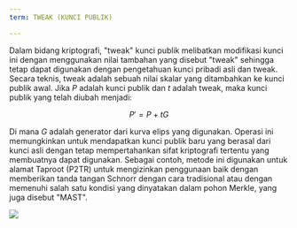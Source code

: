 ```yaml
---
term: TWEAK (KUNCI PUBLIK)

---
```

Dalam bidang kriptografi, "tweak" kunci publik melibatkan modifikasi kunci ini dengan menggunakan nilai tambahan yang disebut "tweak" sehingga tetap dapat digunakan dengan pengetahuan kunci pribadi asli dan tweak. Secara teknis, tweak adalah sebuah nilai skalar yang ditambahkan ke kunci publik awal. Jika $P$ adalah kunci publik dan $t$ adalah tweak, maka kunci publik yang telah diubah menjadi:

$$
P' = P + tG
$$

Di mana $G$ adalah generator dari kurva elips yang digunakan. Operasi ini memungkinkan untuk mendapatkan kunci publik baru yang berasal dari kunci asli dengan tetap mempertahankan sifat kriptografi tertentu yang membuatnya dapat digunakan. Sebagai contoh, metode ini digunakan untuk alamat Taproot (P2TR) untuk mengizinkan penggunaan baik dengan memberikan tanda tangan Schnorr dengan cara tradisional atau dengan memenuhi salah satu kondisi yang dinyatakan dalam pohon Merkle, yang juga disebut "MAST".

![](../../dictionnaire/assets/26.webp)